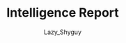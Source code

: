 ---
media: "images/rounds/round_4_2/good_good.png"
media_type: image
title: Intelligence Report
author: [Lazy_Shyguy]
desc: Roman Aramov reports on the fortifications of Soviet forward base and observed numbers and armaments of the Soviet forces.
---